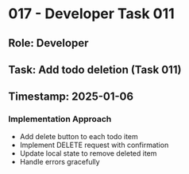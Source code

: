 # 017 - Developer Task 011

## Role: Developer
## Task: Add todo deletion (Task 011)
## Timestamp: 2025-01-06

### Implementation Approach
- Add delete button to each todo item
- Implement DELETE request with confirmation
- Update local state to remove deleted item
- Handle errors gracefully